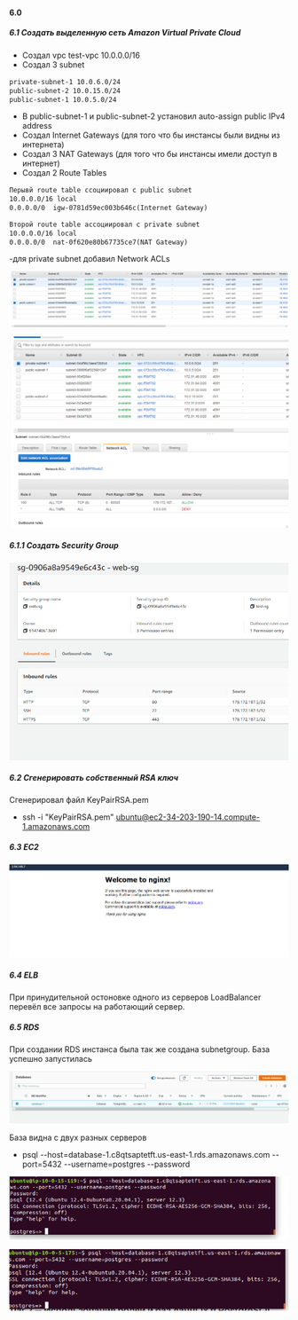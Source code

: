 ﻿#### 6.0 



##### 6.1 Создать выделенную сеть Amazon Virtual Private Cloud 

- Создал vpc test-vpc 10.0.0.0/16
- Создал 3 subnet 
``` 
private-subnet-1 10.0.6.0/24
public-subnet-2 10.0.15.0/24
public-subnet-1 10.0.5.0/24
```
- В public-subnet-1 и public-subnet-2 установил auto-assign public IPv4 address
- Создал Internet Gateways (для того что бы инстансы были видны из интернета) 
- Создал 3 NAT Gateways (для того что бы инстансы имели доступ в интернет)
- Создал 2 Route Tables
```
Перывй route table ссоциировал с public subnet
10.0.0.0/16 local
0.0.0.0/0  igw-0781d59ec003b646c(Internet Gateway)
```

```
Второй route table ассоциировал с private subnet
10.0.0.0/16 local
0.0.0.0/0  nat-0f620e80b67735ce7(NAT Gateway)
```

-для private subnet добавил Network ACLs


 ![Image alt](https://github.com/allin58/DevOps/blob/master/lab-6.1/1.PNG)  
            
 ![Image alt](https://github.com/allin58/DevOps/blob/master/lab-6.1/ACL.PNG) 


##### 6.1.1 Создать Security Group 

 ![Image alt](https://github.com/allin58/DevOps/blob/master/lab-6.1/sg.PNG) 


##### 6.2 Сгенерировать собственный RSA ключ 

Сгенерировал файл KeyPairRSA.pem
- ssh -i "KeyPairRSA.pem" ubuntu@ec2-34-203-190-14.compute-1.amazonaws.com


##### 6.3 EC2


 ![Image alt](https://github.com/allin58/DevOps/blob/master/lab-6.1/nginx.PNG) 

##### 6.4 ELB

При принудительной остоновке одного из серверов LoadBalancer перевёл все запросы на работающий сервер.

##### 6.5 RDS

При создании RDS инстанса была так же создана subnetgroup.
База успешно запустилась

 ![Image alt](https://github.com/allin58/DevOps/blob/master/lab-6.1/db.PNG) 


База видна с двух разных серверов
- psql --host=database-1.c8qtsaptetft.us-east-1.rds.amazonaws.com --port=5432 --username=postgres --password

 ![Image alt](https://github.com/allin58/DevOps/blob/master/lab-6.1/db2.PNG) 

 ![Image alt](https://github.com/allin58/DevOps/blob/master/lab-6.1/db3.PNG) 



